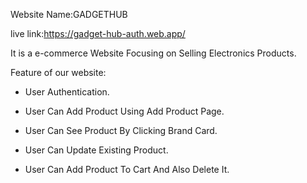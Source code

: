 Website Name:GADGETHUB

live link:https://gadget-hub-auth.web.app/


It is a e-commerce Website Focusing on Selling Electronics Products.

Feature of our website:

- User Authentication.

- User Can Add Product Using Add Product Page.

- User Can See Product By Clicking Brand Card.

- User Can Update Existing Product.

- User Can Add Product To Cart And Also Delete It.
